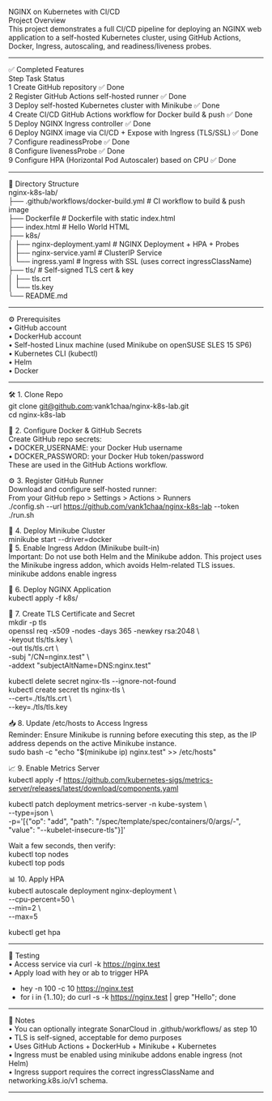 NGINX on Kubernetes with CI/CD  
Project Overview  
This project demonstrates a full CI/CD pipeline for deploying an NGINX web application to a self-hosted Kubernetes cluster, using GitHub Actions, Docker, Ingress, autoscaling, and readiness/liveness probes.  

________________________________________  
✅ Completed Features  
Step	Task	Status  
1	Create GitHub repository	✅ Done  
2	Register GitHub Actions self-hosted runner	✅ Done  
3	Deploy self-hosted Kubernetes cluster with Minikube	✅ Done  
4	Create CI/CD GitHub Actions workflow for Docker build & push	✅ Done  
5	Deploy NGINX Ingress controller	✅ Done  
6	Deploy NGINX image via CI/CD + Expose with Ingress (TLS/SSL)	✅ Done  
7	Configure readinessProbe	✅ Done  
8	Configure livenessProbe	✅ Done  
9	Configure HPA (Horizontal Pod Autoscaler) based on CPU	✅ Done  

________________________________________  
📁 Directory Structure  
nginx-k8s-lab/  
├── .github/workflows/docker-build.yml   # CI workflow to build & push image  
├── Dockerfile                           # Dockerfile with static index.html  
├── index.html                           # Hello World HTML  
├── k8s/  
│   ├── nginx-deployment.yaml           # NGINX Deployment + HPA + Probes  
│   ├── nginx-service.yaml              # ClusterIP Service  
│   └── ingress.yaml                    # Ingress with SSL (uses correct ingressClassName)  
├── tls/                                 # Self-signed TLS cert & key  
│   ├── tls.crt  
│   └── tls.key  
└── README.md  

________________________________________  
⚙️ Prerequisites  
•	GitHub account  
•	DockerHub account  
•	Self-hosted Linux machine (used Minikube on openSUSE SLES 15 SP6)  
•	Kubernetes CLI (kubectl)  
•	Helm  
•	Docker  

________________________________________
🛠️ 1. Clone Repo  
git clone git@github.com:vank1chaa/nginx-k8s-lab.git  
cd nginx-k8s-lab  

🐳 2. Configure Docker & GitHub Secrets  
Create GitHub repo secrets:  
•	DOCKER_USERNAME: your Docker Hub username  
•	DOCKER_PASSWORD: your Docker Hub token/password  
These are used in the GitHub Actions workflow.  

⚙️ 3. Register GitHub Runner  
Download and configure self-hosted runner:  
From your GitHub repo > Settings > Actions > Runners  
./config.sh --url https://github.com/vank1chaa/nginx-k8s-lab --token <TOKEN>  
./run.sh  

🧱 4. Deploy Minikube Cluster  
minikube start --driver=docker  
🔁 5. Enable Ingress Addon (Minikube built-in)  
Important: Do not use both Helm and the Minikube addon. This project uses the Minikube ingress addon, which avoids Helm-related TLS issues.  
minikube addons enable ingress  

🧪 6. Deploy NGINX Application  
kubectl apply -f k8s/  

🔐 7. Create TLS Certificate and Secret  
mkdir -p tls  
openssl req -x509 -nodes -days 365 -newkey rsa:2048 \  
  -keyout tls/tls.key \  
  -out tls/tls.crt \  
  -subj "/CN=nginx.test" \  
  -addext "subjectAltName=DNS:nginx.test"  
  
kubectl delete secret nginx-tls --ignore-not-found  
kubectl create secret tls nginx-tls \  
  --cert=./tls/tls.crt \  
  --key=./tls/tls.key  
  
📥 8. Update /etc/hosts to Access Ingress  
Reminder: Ensure Minikube is running before executing this step, as the IP address depends on the active Minikube instance.  
sudo bash -c "echo \"$(minikube ip) nginx.test\" >> /etc/hosts"  

📈 9. Enable Metrics Server  
kubectl apply -f https://github.com/kubernetes-sigs/metrics-server/releases/latest/download/components.yaml  
  
kubectl patch deployment metrics-server -n kube-system \  
  --type=json \  
  -p='[{"op": "add", "path": "/spec/template/spec/containers/0/args/-", "value": "--kubelet-insecure-tls"}]'  

Wait a few seconds, then verify:   
kubectl top nodes  
kubectl top pods  

📊 10. Apply HPA  
kubectl autoscale deployment nginx-deployment \  
  --cpu-percent=50 \  
  --min=2 \  
  --max=5  

kubectl get hpa  

________________________________________  
🧪 Testing  
•	Access service via curl -k https://nginx.test  
•	Apply load with hey or ab to trigger HPA  
-	hey -n 100 -c 10 https://nginx.test  
-	for i in {1..10}; do curl -s -k https://nginx.test | grep "Hello"; done
  
________________________________________  
📝 Notes  
•	You can optionally integrate SonarCloud in .github/workflows/ as step 10  
•	TLS is self-signed, acceptable for demo purposes  
•	Uses GitHub Actions + DockerHub + Minikube + Kubernetes  
•	Ingress must be enabled using minikube addons enable ingress (not Helm)  
•	Ingress support requires the correct ingressClassName and networking.k8s.io/v1 schema.  
________________________________________  
